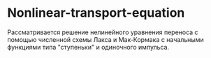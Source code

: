 # Nonlinear-transport-equation
Рассматривается решение нелинейного уравнения переноса с помощью численной схемы Лакса и Мак-Кормака с начальными функциями типа "ступеньки" и одиночного импульса.
